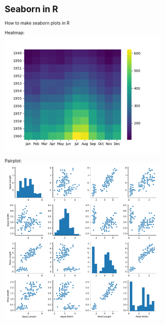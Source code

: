 # Seaborn in R
How to make seaborn plots in R

Heatmap:
![pairplot](seaborn_heatmap.png)


Pairplot:
![pairplot](seaborn_pairplot.png)

